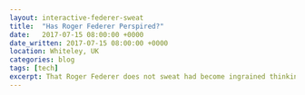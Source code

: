 ```yaml
---
layout: interactive-federer-sweat
title:  "Has Roger Federer Perspired?"
date:   2017-07-15 08:00:00 +0000
date_written: 2017-07-15 08:00:00 +0000
location: Whiteley, UK
categories: blog
tags: [tech]
excerpt: That Roger Federer does not sweat had become ingrained thinking, the sort of idea we were looking to challenge. Was it real or just a lazy cliche? We had IBM’s Wimbledon match data for all the top players and using Weather Underground we pulled in temperature data for those matches. This let us see the number of matches played by player and temperature.
---
```

